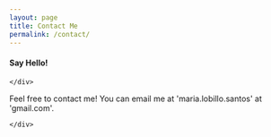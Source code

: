 ```yaml
---
layout: page
title: Contact Me
permalink: /contact/
---
```

<div class="row">
    <div class="col-md-8">
    <h4 class="text-center">Say Hello!</h4>

    </div>
</div>
<div class="row">
    <div class="col-md-8">
        Feel free to contact me! You can email me at 'maria.lobillo.santos' at 'gmail.com'. 
        
    </div>
</div>

